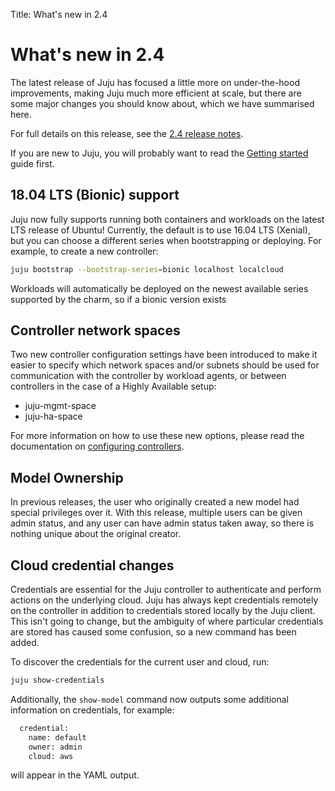 Title: What's new in 2.4

# What's new in 2.4

The latest release of Juju has focused a little more on under-the-hood 
improvements, making Juju much more efficient at scale, but there are 
some major changes you should know about, which we have summarised here.

For full details on this release, see the [2.4 release notes][release-notes].

If you are new to Juju, you will probably want to read the
[Getting started][getting-started] guide first.



## 18.04 LTS (Bionic) support

Juju now fully supports running both containers and workloads on the latest
LTS release of Ubuntu! Currently, the default is to use 16.04 LTS (Xenial),
but you can choose a different series when bootstrapping or deploying. For
example, to create a new controller:

```bash
juju bootstrap --bootstrap-series=bionic localhost localcloud
```

Workloads will automatically be deployed on the newest available series 
supported by the charm, so if a bionic version exists


## Controller network spaces

Two new controller configuration settings have been introduced to make it
easier to specify which network spaces and/or subnets should be used for
communication with the controller by workload agents, or between 
controllers in the case of a Highly Available setup:

  * juju-mgmt-space
  * juju-ha-space

For more information on how to use these new options, please read the 
documentation on [configuring controllers][controllers-config].

## Model Ownership

In previous releases, the user who originally created a new model had special
privileges over it. With this release, multiple users can be given admin
status, and any user can have admin status taken away, so there is
nothing unique about the original creator.

## Cloud credential changes

Credentials are essential for the Juju controller to authenticate and perform
actions on the underlying cloud. Juju has always kept credentials remotely on
the controller in addition to credentials stored locally by the Juju client.
This isn't going to change, but the ambiguity of where particular credentials
are stored has caused some confusion, so a new command has been added.

To discover the credentials for the current user and cloud, run:

```bash
juju show-credentials
```

Additionally, the `show-model` command now outputs some additional information
on credentials, for example:

```bash
  credential:
    name: default
    owner: admin
    cloud: aws
```
will appear in the YAML output.

 
<!-- LINKS -->

[getting-started]: https://jujucharms.com/docs/devel/getting-started
[release-notes]: ./reference-release-notes.md#juju_2.4.0
[controllers-config]: ./controllers-config.md
[credential-command]: ./commands.md#show-credentials
